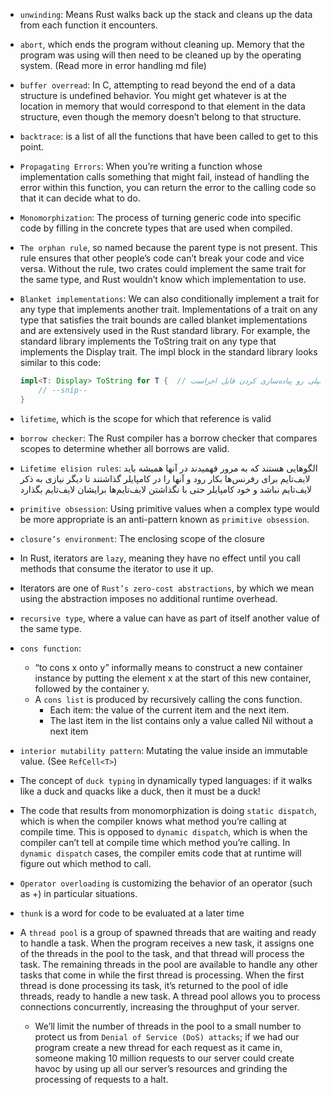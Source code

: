 * `unwinding`: Means Rust walks back up the stack and cleans up the data from each function it encounters.

* `abort`, which ends the program without cleaning up. Memory that the program was using will then need to be cleaned up by the operating system. (Read more in error handling md file)

* `buffer overread`: In C, attempting to read beyond the end of a data structure is undefined behavior. You might get whatever is at the location in memory that would correspond to that element in the data structure, even though the memory doesn’t belong to that structure.

* `backtrace`: is a list of all the functions that have been called to get to this point. 

* `Propagating Errors`: When you’re writing a function whose implementation calls something that might fail, instead of handling the error within this function, you can return the error to the calling code so that it can decide what to do.

* `Monomorphization`: The process of turning generic code into specific code by filling in the concrete types that are used when compiled.

* `The orphan rule`, so named because the parent type is not present. This rule ensures that other people’s code can’t break your code and vice versa. Without the rule, two crates could implement the same trait for the same type, and Rust wouldn’t know which implementation to use.

* `Blanket implementations`: We can also conditionally implement a trait for any type that implements another trait. Implementations of a trait on any type that satisfies the trait bounds are called blanket implementations and are extensively used in the Rust standard library. For example, the standard library implements the ToString trait on any type that implements the Display trait. The impl block in the standard library looks similar to this code:
    ```rust
    impl<T: Display> ToString for T {  // این ایمپلمنت فقط روی تایپ‌هایی از تی که دیسپلی رو پیاده‌سازی کردن قابل اجراست
        // --snip--
    }
    ```

* ‍‍‍‍`lifetime`, which is the scope for which that reference is valid

* `borrow checker`: The Rust compiler has a borrow checker that compares scopes to determine whether all borrows are valid.

* `Lifetime elision rules`: الگوهایی هستند که به مرور فهمیدند در آنها همیشه باید لایف‌تایم برای رفرنس‌ها بکار رود و آنها را در کامپایلر گذاشتند تا دیگر نیازی به ذکر لایف‌تایم نباشد و خود کامپایلر حتی با نگذاشتن لایف‌تایم‌ها برایشان لایف‌تایم بگذارد

* `primitive obsession`: Using primitive values when a complex type would be more appropriate is an anti-pattern known as `primitive obsession`.

* `closure’s environment`: The enclosing scope of the closure

* In Rust, iterators are `lazy`, meaning they have no effect until you call methods that consume the iterator to use it up.

* Iterators are one of `Rust’s zero-cost abstractions`, by which we mean using the abstraction imposes no additional runtime overhead.

* `recursive type`, where a value can have as part of itself another value of the same type.

* `cons function`:
    * “to cons x onto y” informally means to construct a new container instance by putting the element x at the start of this new container, followed by the container y.
    * A `cons list` is produced by recursively calling the cons function.
        * Each item: the value of the current item and the next item. 
        * The last item in the list contains only a value called Nil without a next item

* `interior mutability pattern`: Mutating the value inside an immutable value. (See `RefCell<T>`)

* The concept of `duck typing` in dynamically typed languages: if it walks like a duck and quacks like a duck, then it must be a duck!

* The code that results from monomorphization is doing `static dispatch`, which is when the compiler knows what method you’re calling at compile time. This is opposed to `dynamic dispatch`, which is when the compiler can’t tell at compile time which method you’re calling. In `dynamic dispatch` cases, the compiler emits code that at runtime will figure out which method to call.

* `Operator overloading` is customizing the behavior of an operator (such as +) in particular situations.

* `thunk` is a word for code to be evaluated at a later time

* A `thread pool` is a group of spawned threads that are waiting and ready to handle a task. When the program receives a new task, it assigns one of the threads in the pool to the task, and that thread will process the task. The remaining threads in the pool are available to handle any other tasks that come in while the first thread is processing. When the first thread is done processing its task, it’s returned to the pool of idle threads, ready to handle a new task. A thread pool allows you to process connections concurrently, increasing the throughput of your server.
    * We’ll limit the number of threads in the pool to a small number to protect us from `Denial of Service (DoS) attacks`; if we had our program create a new thread for each request as it came in, someone making 10 million requests to our server could create havoc by using up all our server’s resources and grinding the processing of requests to a halt.